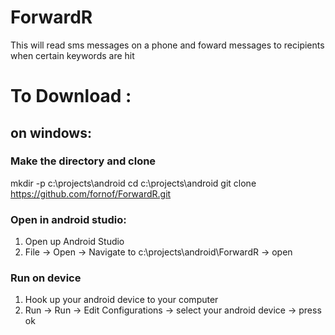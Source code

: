 # ForwardR
This will read sms messages on a phone and foward messages to recipients when certain keywords are hit

# To Download : 
## on windows: 
### Make the directory and clone
  mkdir -p c:\projects\android 
  cd c:\projects\android
  git clone https://github.com/fornof/ForwardR.git
### Open in android studio: 
1. Open up Android Studio 
2. File -> Open -> Navigate to c:\projects\android\ForwardR -> open

### Run on device 
1. Hook up your android device to your computer 
2. Run -> Run -> Edit Configurations -> select your android device -> press ok
